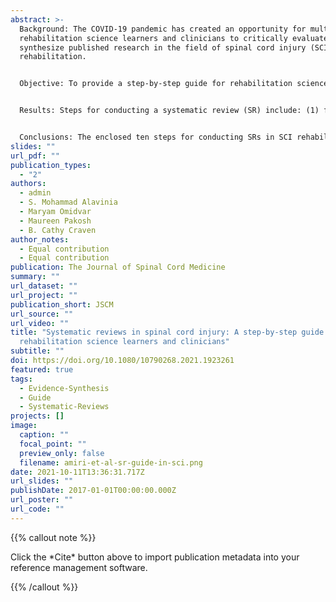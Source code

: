 ```yaml
---
abstract: >-
  Background: The COVID-19 pandemic has created an opportunity for multiple
  rehabilitation science learners and clinicians to critically evaluate and
  synthesize published research in the field of spinal cord injury (SCI)
  rehabilitation.


  Objective: To provide a step-by-step guide for rehabilitation science learners and clinicians outlining how to conduct rigorous systematic reviews in the field of SCI.


  Results: Steps for conducting a systematic review (SR) include: (1) formation of the SR team consisting of interprofessional experts; (2) formulation of the research question(s) with patient/population/problem, Intervention, Comparison, and Outcome (PICO) specification; (3) determination of inclusion and exclusion criteria; (4) development of SR protocol and registration; (5) development of the search strategies (database-specific); (6) screening of titles and abstracts (level 1 screening), and full-texts (level 2 screening); (7) quality assessment of the included studies; (8) data extraction; (9) summary of findings and discussion; and, (10) dissemination of results.


  Conclusions: The enclosed ten steps for conducting SRs in SCI rehabilitation research have the potential to significantly improve the quality of evidence synthesis and the associated inferences. The importance of assembling a team with diverse expertise is emphasized to assure a quality product with the potential to influence practice and inform the content of clinical practice recommendations.
slides: ""
url_pdf: ""
publication_types:
  - "2"
authors:
  - admin
  - S. Mohammad Alavinia
  - Maryam Omidvar
  - Maureen Pakosh
  - B. Cathy Craven
author_notes:
  - Equal contribution
  - Equal contribution
publication: The Journal of Spinal Cord Medicine
summary: ""
url_dataset: ""
url_project: ""
publication_short: JSCM
url_source: ""
url_video: ""
title: "Systematic reviews in spinal cord injury: A step-by-step guide for
  rehabilitation science learners and clinicians"
subtitle: ""
doi: https://doi.org/10.1080/10790268.2021.1923261
featured: true
tags:
  - Evidence-Synthesis
  - Guide
  - Systematic-Reviews
projects: []
image:
  caption: ""
  focal_point: ""
  preview_only: false
  filename: amiri-et-al-sr-guide-in-sci.png
date: 2021-10-11T13:36:31.717Z
url_slides: ""
publishDate: 2017-01-01T00:00:00.000Z
url_poster: ""
url_code: ""
---
```

<!--StartFragment -->

{{% callout note %}}

Click the \*Cite\* button above to import publication metadata into your reference management software.

{{% /callout %}}

<!--EndFragment -->